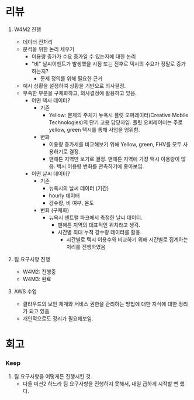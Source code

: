 # 리뷰
1. W4M2 진행
    - 데이터 전처리
    - 분석을 위한 논리 세우기
        - 이용량 증가가 수요 증가일 수 있는지에 대한 논리
        - "비" 날씨이벤트가 발생했을 시점 또는 전후로 택시의 수요가 정말로 증가하는지?
            - 문제 정의를 위해 필요한 근거
    - 예시 상황을 설정하여 상황을 기반으로 의사결정.
    - 부족한 부분을 구체화하고, 의사결정에 활용하고 있음.
        - 어떤 택시 데이터?
            - 기존
                - Yellow: 문제의 주체가 뉴욕시 플릿 오퍼레이터(Creative Mobile Technologies)의 단기 고용 담당자임. 플릿 오퍼레이터는 주로 yellow, green 택시를 통해 사업을 영위함.
            - 변화 
                - 이용량 증가세를 비교해보기 위해 Yellow, green, FHV를 모두 사용하기로 결정.
                - 맨해튼 지역만 보기로 결정. 맨해튼 지역에 가장 택시 이용량이 많음. 택시 이용량 변화를 관측하기에 좋아보임.
        - 어떤 날씨 데이터?
            - 기존
                - 뉴욕시의 날씨 데이터 (기간)
                - hourly 데이터
                - 강수량, 비 여부, 온도
            - 변화 (구체화)
                - 뉴욕시 센트럴 파크에서 측정한 날씨 데이터.
                    - 맨해튼 지역의 대표적인 위치라고 생각.
                    - 시간별 최대 누적 강수량 데이터를 활용.
                        - 시간별로 택시 이용수와 비교하기 위해 시간별로 집계하는 처리를 진행하였음

2. 팀 요구사항 진행
    - W4M2: 진행중
    - W4M3: 완료

3. AWS 수업
    - 클라우드의 보안 체계와 서비스 권한을 관리하는 방법에 대한 지식에 대한 정리가 되고 있음.
    - 개인적으로도 정리가 필요해보임.

# 회고
### Keep
1. 팀 요구사항을 어떻게든 진행시킨 것.
    - 다들 미션2 하느라 팀 요구사항을 진행하지 못해서, 내일 급하게 시작할 뻔 했다.